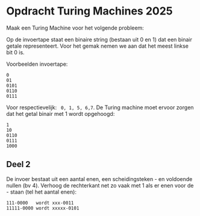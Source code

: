 # Opdracht Turing Machines 2025

Maak een Turing Machine voor het volgende probleem:

Op de invoertape staat een binaire string (bestaan uit 0 en 1) dat een binair getale representeert. Voor het gemak nemen we aan dat het meest linkse bit 0 is.

Voorbeelden invoertape:
```
0
01
0101
0110
0111
```
Voor respectievelijk: ``` 0, 1, 5, 6,7```.
De Turing machine moet ervoor zorgen dat het getal binair met 1 wordt opgehoogd:
```
1
10
0110
0111
1000
```

## Deel 2
De invoer bestaat uit een aantal enen, een scheidingsteken - en voldoende nullen (bv 4).
Verhoog de rechterkant net zo vaak met 1 als er enen voor de - staan (tel het aantal enen):

```
111-0000   wordt xxx-0011
11111-0000 wordt xxxxx-0101
```
